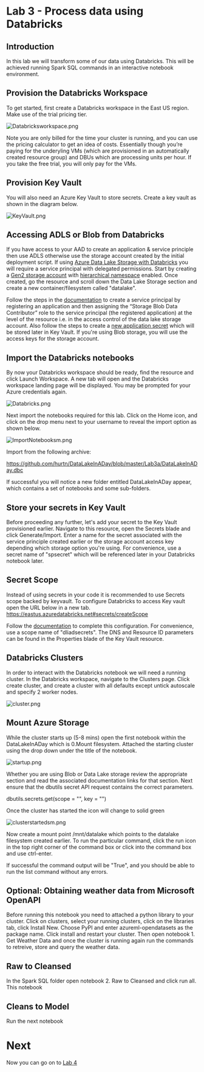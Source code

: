 # Lab 3 - Process data using Databricks

## Introduction

In this lab we will transform some of our data using Databricks. This will be achieved running Spark SQL commands in an interactive notebook environment. 

## Provision the Databricks Workspace

To get started, first create a Databricks workspace in the East US region. Make use of the trial pricing tier. 

![Databricksworkspace.png](images/Databricksworkspace.png)

Note you are only billed for the time your cluster is running, and you can use the pricing calculator to get an idea of costs. Essentially though you’re paying for the underyling VMs (which are provisioned in an automatically created resource group) and DBUs which are processing units per hour. If you take the free trial, you will only pay for the VMs.

## Provision Key Vault
 
You will also need an Azure Key Vault to store secrets. Create a key vault as shown in the diagram below.

![KeyVault.png](images/KeyVault.png)

## Accessing ADLS or Blob from Databricks

If you have access to your AAD to create an application & service principle then use ADLS otherwise use the storage account created by the initial deployment script. If using [Azure Data Lake Storage with Databricks](https://docs.databricks.com/spark/latest/data-sources/azure/azure-datalake-gen2.html#azure-data-lake-storage-gen2) you will require a service principal with delegated permissions. Start by creating a [Gen2 storage account](https://docs.microsoft.com/en-us/azure/storage/blobs/data-lake-storage-quickstart-create-account) with [hierarchical namespace](https://docs.microsoft.com/en-us/azure/storage/blobs/data-lake-storage-namespace) enabled. Once created, go the resource and scroll down the Data Lake Storage section and create a new container/filesystem called "datalake".

Follow the steps in the [documentation](https://docs.databricks.com/data/data-sources/azure/azure-datalake-gen2.html#create-and-grant-permissions-to-service-principal) to create a service principal by registering an application and then assigning the “Storage Blob Data Contributor” role to the service principal (the registered application) at the level of the resource i.e. in the access control of the data lake storage account. Also follow the steps to create a [new application secret](https://docs.microsoft.com/en-us/azure/active-directory/develop/howto-create-service-principal-portal#create-a-new-application-secret) which will be stored later in Key Vault. If you're using Blob storage, you will use the access keys for the storage account.

## Import the Databricks notebooks
By now your Databricks workspace should be ready, find the resource and click Launch Workspace. A new tab will open and the Databricks workspace landing page will be displayed. You may be prompted for your Azure credentials again.

![Databricks.png](images/Databricks.png)

Next import the notebooks required for this lab. Click on the Home icon, and click on the drop menu next to your username to reveal the import option as shown below. 

![ImportNotebooksm.png](images/ImportNotebooksm.png)

Import from the following archive: 

https://github.com/hurtn/DataLakeInADay/blob/master/Lab3a/DataLakeInADay.dbc

If successful you will notice a new folder entitled DataLakeInADay appear, which contains a set of notebooks and some sub-folders.

## Store your secrets in Key Vault
Before proceeding any further, let's add your secret to the Key Vault provisioned earlier. Navigate to this resource, open the Secrets blade and click Generate/Import. Enter a name for the secret associated with the service principle created earlier or the storage account access key depending which storage option you're using. For convenience, use a secret name of "spsecret" which will be referenced later in your Databricks notebook later. 

## Secret Scope
Instead of using secrets in your code it is recommended to use Secrets scope backed by keyvault. To configure Databricks to access Key vault open the URL below in a new tab.
https://eastus.azuredatabricks.net#secrets/createScope

Follow the [documentation](https://docs.azuredatabricks.net/security/secrets/secret-scopes.html#create-an-azure-key-vault-backed-secret-scope) to complete this configuration. For convenience, use a scope name of "dliadsecrets". The DNS and Resource ID parameters can be found in the Properties blade of the Key Vault resource. 

## Databricks Clusters
In order to interact with the Databricks notebook we will need a running cluster. In the Databricks workspace, navigate to the Clusters page. Click create cluster, and create a cluster with all defaults except untick autoscale and specify 2 worker nodes.

![cluster.png](images/clustersm.png)

## Mount Azure Storage
While the cluster starts up (5-8 mins) open the first notebook within the DataLakeInADay which is 0.Mount filesystem. Attached the starting cluster using the drop down under the title of the notebook.

![startup.png](images/startupsm.png)

Whether you are using Blob or Data Lake storage review the appropriate section and read the associated documentation links for that section. Next ensure that the dbutils secret API request contains the correct parameters.

dbutils.secrets.get(scope = "<scope-name>", key = "<secret>")
 
Once the cluster has started the icon will change to solid green

![clusterstartedsm.png](images/clusterstartedsm.png)

Now create a mount point /mnt/datalake which points to the datalake filesystem created earlier. To run the particular command, click the run icon in the top right corner of the command box or click into the command box and use ctrl-enter. 

If successful the command output will be "True", and you should be able to run the list command without any errors.

## Optional: Obtaining weather data from Microsoft OpenAPI

Before running this notebook you need to attached a python library to your cluster. Click on clusters, select your running clusters, click on the libraries tab, click Install New. Choose PyPI and enter azureml-opendatasets as the package name. Click install and  restart your cluster. Then open notebook 1. Get Weather Data and once the cluster is running again run the commands to retreive, store and query the weather data.

## Raw to Cleansed

In the Spark SQL folder open notebook 2. Raw to Cleansed and click run all. This notebook

## Cleans to Model

Run the next notebook

# Next

Now you can go on to [Lab 4](../Lab4/Lab4.md)
